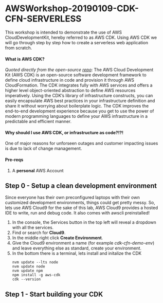 # AWSWorkshop-20190109-CDK-CFN-SERVERLESS
This workshop is intended to demonstrate the use of AWS CloudDevelopmentKit, hereby referred to as AWS CDK. Using AWS CDK we will go through step by step how to create a serverless web application from scratch. 

#### What is AWS CDK?
*Quoted directly from the open-source [repo](https://github.com/awslabs/aws-cdk)*: The AWS Cloud Development Kit (AWS CDK) is an open-source software development framework to define cloud infrastructure in code and provision it through AWS CloudFormation. The CDK integrates fully with AWS services and offers a higher level object-oriented abstraction to define AWS resources imperatively. Using the CDK’s library of infrastructure constructs, you can easily encapsulate AWS best practices in your infrastructure definition and share it without worrying about boilerplate logic. The CDK improves the end-to-end development experience because you get to use the power of modern programming languages to define your AWS infrastructure in a predictable and efficient manner.

#### Why should I use AWS CDK, or infrastructure as code?!?!
One of major reasons for unforseen outages and customer impacting issues is due to lack of change management.

#### Pre-reqs
1. A **personal** AWS Account

## Step 0 - Setup a clean development environment
Since everyone has their own preconfigured laptops with their own customized development environments, things could get pretty messy. So, lets use AWS Cloud9 for the sake of this lab, AWS Cloud9 provides a hosted IDE to write, run and debug code. It also comes with awscli preinstalled!

1. In the console, the Services button in the top left will reveal a dropdown with all the services.
2. Find or search for **Cloud9**.
3. In the middle right click **Create Environment**.
4. Give the Cloud9 environment a name (for example *cdk-cfn-demo-env*) and leave everything else as standard, create your environment.
5. In the bottom there is a terminal, lets install and initalize the CDK
    ```
    nvm update --lts node
    nvm update node
    nvm update npm
    npm install -g aws-cdk
    cdk --version
    ```
    
## Step 1 - Start building your CDK

